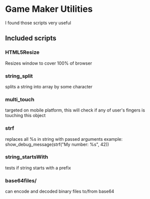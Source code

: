 # Game Maker Utilities
I found those scripts very useful

## Included scripts

### HTML5Resize

Resizes window to cover 100% of browser

### string_split

splits a string into array by some character

### multi_touch

targeted on mobile platform, this will check if any of user's fingers is touching this object

### strf
replaces all %s in string with passed arguments
example: show_debug_message(strf("My number: %s", 42))

### string_startsWith

tests if string starts with a prefix

### base64files/

can encode and decoded binary files to/from base64
